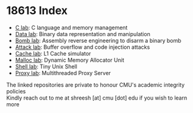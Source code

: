 # 18613 Index
- [C lab](https://github.com/notsheesh/18613-c-lab): C language and memory management 
- [Data lab](https://github.com/notsheesh/18613-data-lab): Binary data representation and manipulation
- [Bomb lab](https://github.com/notsheesh/18613-bomb-lab): Assembly reverse engineering to disarm a binary bomb 
- [Attack lab](https://github.com/notsheesh/18613-attack-lab): Buffer overflow and code injection attacks 
- [Cache lab](https://github.com/notsheesh/18613-cache-lab): L1 Cache simulator 
- [Malloc lab](https://github.com/notsheesh/18613-malloc-lab): Dynamic Memory Allocator Unit
- [Shell lab](https://github.com/notsheesh/18613-shell-lab): Tiny Unix Shell
- [Proxy lab](https://github.com/notsheesh/18613-proxy-lab): Multithreaded Proxy Server

The linked repositories are private to honour CMU's academic integrity policies <br>
Kindly reach out to me at shreesh [at] cmu [dot] edu if you wish to learn more 
